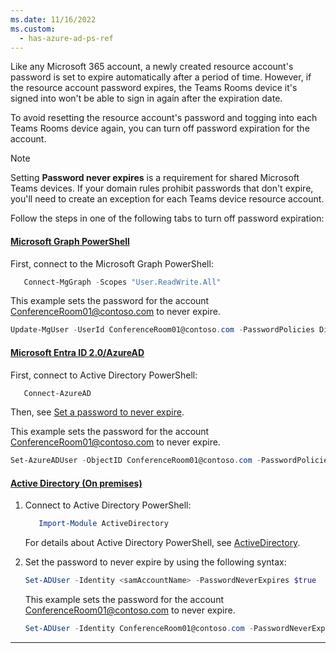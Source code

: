 ```yaml
---
ms.date: 11/16/2022
ms.custom:
  - has-azure-ad-ps-ref
---
```


Like any Microsoft 365 account, a newly created resource account's password is set to expire automatically after a period of time. However, if the resource account password expires, the Teams Rooms device it's signed into won't be able to sign in again after the expiration date. 

To avoid resetting the resource account's password and togging into each Teams Rooms device again, you can turn off password expiration for the account.
  
> [!NOTE]
> Setting **Password never expires** is a requirement for shared Microsoft Teams devices. If your domain rules prohibit passwords that don't expire, you'll need to create an exception for each Teams device resource account.

Follow the steps in one of the following tabs to turn off password expiration:

#### [**Microsoft Graph PowerShell**](#tab/graph-powershell-password/)

First, connect to the Microsoft Graph PowerShell:

```PowerShell
   Connect-MgGraph -Scopes "User.ReadWrite.All"
```

This example sets the password for the account ConferenceRoom01@contoso.com to never expire.

```PowerShell
Update-MgUser -UserId ConferenceRoom01@contoso.com -PasswordPolicies DisablePasswordExpiration -PassThru
```

#### [**Microsoft Entra ID 2.0/AzureAD**](#tab/azure-active-directory2-password/)

First, connect to Active Directory PowerShell:

```PowerShell
   Connect-AzureAD
```

Then, see [Set a password to never expire](/microsoft-365/admin/add-users/set-password-to-never-expire#set-a-password-to-never-expire).

This example sets the password for the account ConferenceRoom01@contoso.com to never expire.

```PowerShell
Set-AzureADUser -ObjectID ConferenceRoom01@contoso.com -PasswordPolicies DisablePasswordExpiration
```


#### [**Active Directory (On premises)**](#tab/active-directory1-password/)

1. Connect to Active Directory PowerShell:

    ```PowerShell
       Import-Module ActiveDirectory
    ```
    
    For details about Active Directory PowerShell, see [ActiveDirectory](/powershell/module/activedirectory).

2. Set the password to never expire by using the following syntax:

    ```PowerShell
    Set-ADUser -Identity <samAccountName> -PasswordNeverExpires $true
    ```

    This example sets the password for the account ConferenceRoom01@contoso.com to never expire.

    ```PowerShell
    Set-ADUser -Identity ConferenceRoom01@contoso.com -PasswordNeverExpires $true
    ```



---

